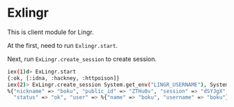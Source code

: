 Exlingr
=======

This is client module for Lingr.

At the first, need to run `Exlingr.start`.

Next, run `ExLingr.create_session` to create session.

```sh
iex(1)d> ExLingr.start
{:ok, [:idna, :hackney, :httpoison]}
iex(2)> ExLingr.create_session System.get_env("LINGR_USERNAME"), System.get_env("LINGR_PASSWORD")
%{"nickname" => "boku", "public_id" => "ZTHu0v", "session" => "dSYJgX",
  "status" => "ok", "user" => %{"name" => "boku", "username" => "boku"}}
```
